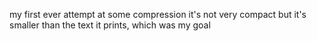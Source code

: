 my first ever attempt at some compression
it's not very compact but it's smaller than the text it prints, which was my goal